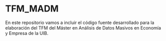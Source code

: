 # TFM_MADM
En este repositorio vamos a incluir el código fuente desarrollado para la elaboración del TFM del Máster en Análisis de Datos Masivos en Economía y Empresa de la UIB.

